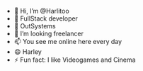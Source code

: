 - 👋 Hi, I’m @Harlitoo
- 👀 FullStack developer
- 🌱 OutSystems
- 💞️ I’m looking freelancer 
- 📫 You see me online here every day
- 😄 Harley
- ⚡ Fun fact: I like Videogames and Cinema
